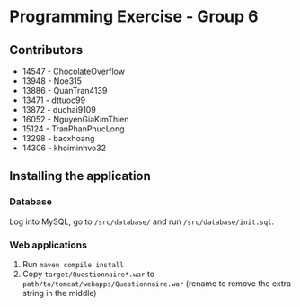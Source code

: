 # Programming Exercise - Group 6

## Contributors

- 14547 - ChocolateOverflow
- 13948 - Noe315
- 13886 - QuanTran4139
- 13471 - dttuoc99
- 13872 - duchai9109
- 16052 - NguyenGiaKimThien
- 15124 - TranPhanPhucLong
- 13298 - bacxhoang
- 14306 - khoiminhvo32

## Installing the application

### Database

Log into MySQL, go to `/src/database/` and run `/src/database/init.sql`.

### Web applications

1. Run `maven compile install`
2. Copy `target/Questionnaire*.war` to `path/to/tomcat/webapps/Questionnaire.war` (rename to remove the extra string in the middle)
